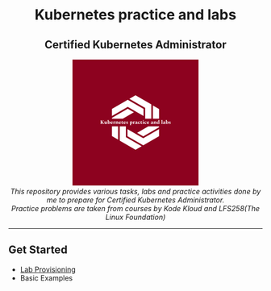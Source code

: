 <h1 align="center">Kubernetes practice and labs</h1>
<h2 align="center">Certified Kubernetes Administrator</h2>

<p align="center">
  <img src="images/favicon.png" alt="favicon" width="250px" height="250px"/>
  <br>
  <i>This repository provides various tasks, labs and practice activities done by me to prepare for Certified Kubernetes Administrator.
    <br>Practice problems are taken from courses by Kode Kloud and LFS258(The Linux Foundation)</i>
  <br>
</p>
<hr/>

## Get Started

- [Lab Provisioning](/lab-provisioning/PROVISIONING.md)
- Basic Examples